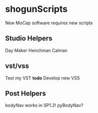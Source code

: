 # shogunScripts
New MoCap software requires new scripts

## Studio Helpers
Day Maker
Henchman
Calman

## vst/vss
Test my VST __todo__
Develop new VSS

## Post Helpers
bodyNav works in SP1.2!
pyBodyNav?


